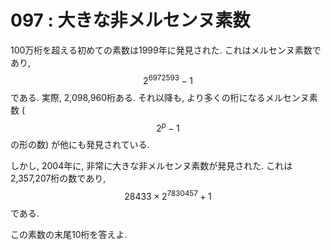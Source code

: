 # 097 : 大きな非メルセンヌ素数

100万桁を超える初めての素数は1999年に発見された. これはメルセンヌ素数であり, $$2^{6972593}-1$$である. 実際, 2,098,960桁ある. それ以降も, より多くの桁になるメルセンヌ素数 \($$2^p-1$$の形の数\) が他にも発見されている.

しかし, 2004年に, 非常に大きな非メルセンヌ素数が発見された. これは2,357,207桁の数であり, $$28433×2^{7830457}+1$$である.

この素数の末尾10桁を答えよ.

